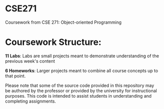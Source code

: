 # CSE271
Coursework from CSE 271: Object-oriented Programming

# Coursework Structure:

**11 Labs**: Labs are small projects meant to demonstrate understanding of the previous week's content

**6 Homeworks**: Larger projects meant to combine all course concepts up to that point.

Please note that some of the source code provided in this repository may be authored by the professor or provided by the university for instructional purposes. This code is intended to assist students in understanding and completing assignments.
